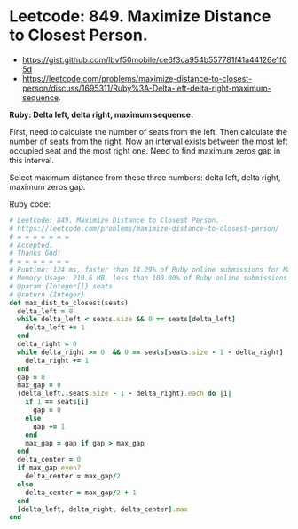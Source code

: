 # Leetcode: 849. Maximize Distance to Closest Person.

- https://gist.github.com/lbvf50mobile/ce6f3ca954b557781f41a44126e1f05d
- https://leetcode.com/problems/maximize-distance-to-closest-person/discuss/1695311/Ruby%3A-Delta-left-delta-right-maximum-sequence.
 
**Ruby: Delta left, delta right, maximum sequence.**

First, need to calculate the number of seats from the left.
Then calculate the number of seats from the right.
Now an interval exists between the most left occupied seat and the most right one. Need to find maximum zeros gap in this interval.

Select maximum distance from these three numbers: delta left, delta right, maximum zeros gap.

Ruby code:
```Ruby
# Leetcode: 849. Maximize Distance to Closest Person.
# https://leetcode.com/problems/maximize-distance-to-closest-person/
# = = = = = = =
# Accepted.
# Thanks God!
# = = = = = = =
# Runtime: 124 ms, faster than 14.29% of Ruby online submissions for Maximize Distance to Closest Person.
# Memory Usage: 210.6 MB, less than 100.00% of Ruby online submissions for Maximize Distance to Closest Person.
# @param {Integer[]} seats
# @return {Integer}
def max_dist_to_closest(seats)
  delta_left = 0
  while delta_left < seats.size && 0 == seats[delta_left]
    delta_left += 1
  end
  delta_right = 0
  while delta_right >= 0  && 0 == seats[seats.size - 1 - delta_right]
    delta_right += 1
  end
  gap = 0
  max_gap = 0
  (delta_left..seats.size - 1 - delta_right).each do |i|
    if 1 == seats[i]
      gap = 0
    else
      gap += 1
    end
    max_gap = gap if gap > max_gap
  end
  delta_center = 0
  if max_gap.even?
    delta_center = max_gap/2
  else
    delta_center = max_gap/2 + 1
  end
  [delta_left, delta_right, delta_center].max
end
```
